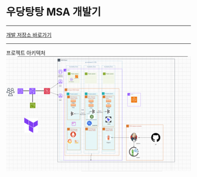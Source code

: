 # 우당탕탕 MSA 개발기

---

[개발 저장소 바로가기](https://github.com/cjgoraegorae)  

--- 
프로젝트 아키텍처
![](./archi.png)

